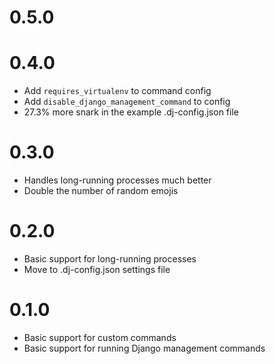 # 0.5.0

# 0.4.0
- Add `requires_virtualenv` to command config
- Add `disable_django_management_command` to config
- 27.3% more snark in the example .dj-config.json file

# 0.3.0
- Handles long-running processes much better
- Double the number of random emojis

# 0.2.0
- Basic support for long-running processes
- Move to .dj-config.json settings file

# 0.1.0
- Basic support for custom commands
- Basic support for running Django management commands
